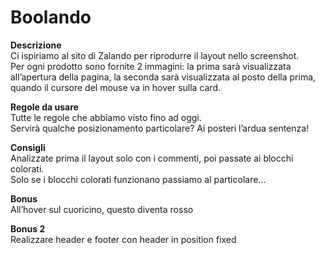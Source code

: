 Boolando
===
**Descrizione**  
Ci ispiriamo al sito di Zalando per riprodurre il layout nello screenshot.  
Per ogni prodotto sono fornite 2 immagini: la prima sarà visualizzata all’apertura della pagina, la seconda sarà visualizzata al posto della prima, quando il cursore del mouse va in hover sulla card.  

**Regole da usare**   
Tutte le regole che abbiamo visto fino ad oggi.  
Servirà qualche posizionamento particolare? Ai posteri l’ardua sentenza!  

**Consigli**  
Analizzate prima il layout solo con i commenti, poi passate ai blocchi colorati.  
Solo se i blocchi colorati funzionano passiamo al particolare...  

**Bonus**  
All’hover sul cuoricino, questo diventa rosso  

**Bonus 2**  
Realizzare header e footer con header in position fixed  
